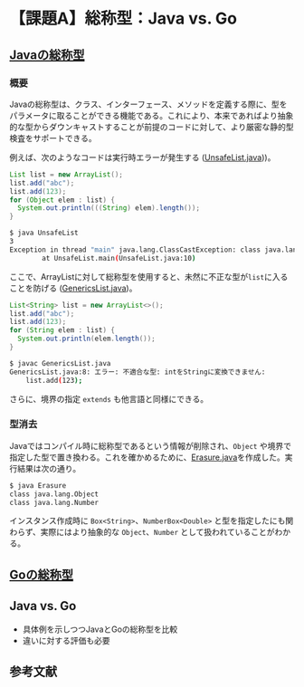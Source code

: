 # 【課題A】総称型：Java vs. Go

## [Javaの総称型](https://dev.java/learn/generics/)

### 概要

Javaの総称型は、クラス、インターフェース、メソッドを定義する際に、型をパラメータに取ることができる機能である。これにより、本来であればより抽象的な型からダウンキャストすることが前提のコードに対して、より厳密な静的型検査をサポートできる。

例えば、次のようなコードは実行時エラーが発生する ([UnsafeList.java](./java/UnsafeList.java)))。

```java
List list = new ArrayList();
list.add("abc");
list.add(123);
for (Object elem : list) {
  System.out.println(((String) elem).length());
}
```

```bash
$ java UnsafeList
3
Exception in thread "main" java.lang.ClassCastException: class java.lang.Integer cannot be cast to class java.lang.String (java.lang.Integer and java.lang.String are in module java.base of loader 'bootstrap')
        at UnsafeList.main(UnsafeList.java:10)
```

ここで、ArrayListに対して総称型を使用すると、未然に不正な型が`list`に入ることを防げる ([GenericsList.java](./java/GenericsList.java))。

```java
List<String> list = new ArrayList<>();
list.add("abc");
list.add(123);
for (String elem : list) {
  System.out.println(elem.length());
}
```

```bash
$ javac GenericsList.java
GenericsList.java:8: エラー: 不適合な型: intをStringに変換できません:
    list.add(123);
```

さらに、境界の指定 `extends` も他言語と同様にできる。

### 型消去

Javaではコンパイル時に総称型であるという情報が削除され、`Object` や境界で指定した型で置き換わる。これを確かめるために、[Erasure.java](./java/Erasure.java)を作成した。実行結果は次の通り。

```bash
$ java Erasure
class java.lang.Object
class java.lang.Number
```

インスタンス作成時に `Box<String>`、`NumberBox<Double>` と型を指定したにも関わらず、実際にはより抽象的な `Object`、`Number` として扱われていることがわかる。

## [Goの総称型](https://doi.org/10.1145/3563331)



## Java vs. Go

* 具体例を示しつつJavaとGoの総称型を比較
* 違いに対する評価も必要

## 参考文献

